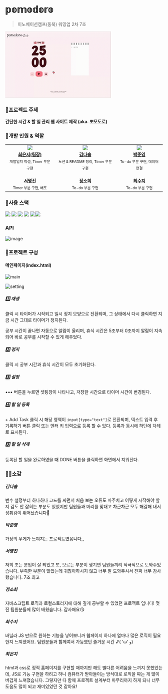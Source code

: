 # 𝕡𝕠𝕞𝕠𝕕𝕠𝕣𝕠

> 이노베이션캠프(동북) 워밍업 2차 7조

<img src="pomo.gif" alt="tomato" style="zoom: 33%;" />





### 🍅프로젝트 주제

**간단한 시간 & 할 일 관리 웹 사이트 제작 (aka. 뽀모도로)**





### 🙌개발 인원 & 역할

  <table>
    <tbody>
      <tr>
        <td align="center">
          <a href="https://github.com/hotcream3904">
            <img src="https://avatars.githubusercontent.com/u/130561236?v=4" width="100px;">
            <br />
            <b>최은지(팀장)</b>
          </a>
          <br />
          <sub>개발일지 작성, Timer 부분 구현</sub>
        </td>
        <td align="center">
          <a href="https://github.com/solightnsalt">
            <img src="https://avatars.githubusercontent.com/u/108651896?v=4" width="100px;">
            <br />
            <b>김다솔</b>
          </a>
          <br />
          <sub>노션 & README 정리, Timer 부분 구현</sub>
        </td>
        <td align="center">
          <a href="https://github.com/LOCA525">
            <img src="https://avatars.githubusercontent.com/u/98865366?v=4" width="100px;">
            <br />
            <b>박준영</b>
          </a>
          <br />
          <sub>To-do 부분 구현, 데이터 연결</sub>
        </td>
        <tr />
        <td align="center">
          <a href="https://github.com/myeongjin99">
            <img src="https://avatars.githubusercontent.com/u/107457719?v=4" width="100px;" alt="" />
            <br />
            <b>서명진</b>
          </a>
          <br />
          <sub>Timer 부분 구현, 배포</sub>
        </td>
        <td align="center">
          <a href="https://github.com/heexohee">
            <img src="https://avatars.githubusercontent.com/u/78407631?v=4" width="100px;" alt="" />
            <br />
            <b>정소희</b>
          </a>
          <br />
          <sub>To-do 부분 구현</sub>
        </td>
        <td align="center">
          <a href="https://github.com/daaraam">
            <img src="https://avatars.githubusercontent.com/u/130055022?v=4" width="100px;" alt="" />
            <br />
            <b>최수지</b>
          </a>
          <br />
          <sub>To-do 부분 구현</sub>
        </td>
      </tr>
    </tbody>
  </table>





### 🔧사용 스택

<img src="https://img.shields.io/badge/html5-E34F26?style=for-the-badge&logo=html5&logoColor=white"> <img src="https://img.shields.io/badge/CSS3-1572B6?style=for-the-badge&logo=css3&logoColor=white"> <img src="https://img.shields.io/badge/javascript-F7DF1E?style=for-the-badge&logo=javascript&logoColor=white"> <img src="https://img.shields.io/badge/AWS-%23FF9900.svg?style=for-the-badge&logo=amazon-aws&logoColor=white" /> <img src="https://img.shields.io/badge/github-%23121011.svg?style=for-the-badge&logo=github&logoColor=white" /><img src="https://img.shields.io/badge/figma-%23F24E1E.svg?style=for-the-badge&logo=figma&logoColor=white" />


### API
<img width="623" alt="image" src="https://github.com/hotcream3904/PomodoroSite/assets/98865366/dd43d699-502d-4ea7-8920-538516c5bac3">


### 📝프로젝트 구성

#### 메인페이지(index.html)

![main](https://file.notion.so/f/s/4fc5e422-adaf-4f0a-843b-76cec35a3037/Untitled.png?id=7fcad548-be60-42cb-ad1d-f245c4e9f127&table=block&spaceId=38d7bd3c-d046-4b46-9b0e-fd6d2d9c0d4d&expirationTimestamp=1686370004795&signature=RrdyGpNIAFFEcktapKfn2lizC5wvYhHuRiIsbVAmr20&downloadName=Untitled.png)

![setting](https://file.notion.so/f/s/e35c3ec4-fceb-4f6f-a7b6-0bfd77fe16ab/Untitled.png?id=508ef8fc-fcad-4bb1-80c7-4d20ac0039d0&table=block&spaceId=38d7bd3c-d046-4b46-9b0e-fd6d2d9c0d4d&expirationTimestamp=1686370019728&signature=-3IEXawdI2kgSTDNHNb576Q6AdPp1MnX5SvMUCI_K5U&downloadName=Untitled.png)

##### 1️⃣ 재생

클릭 시 타이머가 시작되고 일시 정지 모양으로 전환되며, 그 상태에서 다시 클릭하면 지금 시간 그대로 타이머가 정지된다. 

공부 시간이 끝나면 자동으로 알람이 울리며, 휴식 시간은 5초부터 0초까지 알람이 지속되어 바로 공부를 시작할 수 있게 해주었다.



##### 2️⃣ 정지

클릭 시 공부 시간과 휴식 시간이 모두 초기화된다.



##### 3️⃣ 설정

••• 버튼을 누르면 셋팅창이 나타나고, 저장한 시간으로 타이머 시간이 변경된다.



##### 4️⃣ 할 일 등록

\+ Add Task 클릭 시 해당 영역이 `input[type="text"]`로 전환되며, 텍스트 입력 후 기록하기 버튼 클릭 또는 엔터 키 입력으로 등록 할 수 있다. 등록과 동시에 하단에 차례로 표시된다.



##### 5️⃣ 할 일 삭제

등록된 할 일을 완료하였을 때 DONE 버튼을 클릭하면 화면에서 지워진다.





### ✍🏻소감

##### 김다솔

변수 설정부터 하나하나 코드를 짜면서 처음 보는 오류도 마주치고 어떻게 시작해야 할지 감도 안 잡히는 부분도 있었지만 팀원들과 머리를 맞대고 차근차근 모두 해결해 내서 성취감이 뛰어났습니다💚



##### 박준영
가장의 무게가 느껴지는 프로젝트였음니다,,


##### 서명진

저희 조는 분업이 잘 되었고 또, 모르는 부분이 생기면 팀원들끼리 적극적으로 도와주었습니다. 부족한 부분이 많았는데 귀찮아하시지 않고 너무 잘 도와주셔서 진짜 너무 감사했습니다. 7조 최고



##### 정소희

자바스크립트 로직과 로컬스토리지에 대해 깊게 공부할 수 있었던 프로젝트 입니다! 멋진 팀원분들께 많이 배웠습니다. 감사해요😘



##### 최수지

바닐라 JS 만으로 원하는 기능을 넣어보니까 웹페이지 하나에 얼마나 많은 로직이 필요한지 느껴졌어요. 팀원분들과 함께여서 가능했던 즐거운 시간 ♪( 'ω' و)



##### 최은지

html과 css로 정적 홈페이지를 구현할 때까지만 해도 별다른 어려움을 느끼지 못했었는데, JS로 기능 구현을 하려고 하니 컴퓨터가 받아들이는 방식대로 로직을 짜는 게 많이 버겁게 느껴졌습니다. 그렇지만 다 함께 프로젝트 설계부터 마무리까지 하게 되니 너무 도움도 많이 되고 재미있었던 것 같아요!
